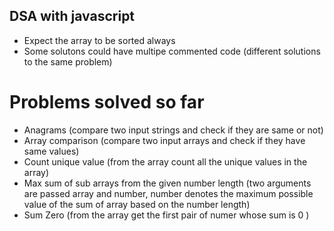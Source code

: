 ## DSA with javascript

-   Expect the array to be sorted always
-   Some solutons could have multipe commented code (different solutions to the same problem)

# Problems solved so far

-   Anagrams (compare two input strings and check if they are same or not)
-   Array comparison (compare two input arrays and check if they have same values)
-   Count unique value (from the array count all the unique values in the array)
-   Max sum of sub arrays from the given number length (two arguments are passed array and number, number denotes the maximum
    possible value of the sum of array based on the number length)
-   Sum Zero (from the array get the first pair of numer whose sum is 0 )
